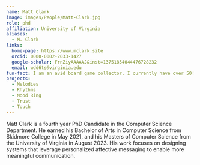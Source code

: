 ```yaml
---
name: Matt Clark
image: images/People/Matt-Clark.jpg
role: phd
affiliation: University of Virginia
aliases:
  - M. Clark
links:
  home-page: https://www.mclark.site
  orcid: 0000-0002-2033-1427
  google-scholar: FrnZiyAAAAAJ&inst=13751854044476728232
  email: wdd6ts@virginia.edu
fun-fact: I am an avid board game collector. I currently have over 50!
projects: 
  - Melodies
  - Rhythms 
  - Mood Ring
  - Trust
  - Touch
---
```


Matt Clark is a fourth year PhD Candidate in the Computer Science Department. He earned his Bachelor of Arts in Computer Science from Skidmore College in May 2021, and his Masters of Computer Science from the University of Virginia in August 2023. His work focuses on designing systems that leverage personalized affective messaging to enable more meaningful communication. 
